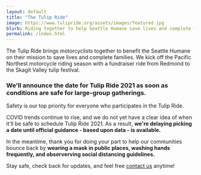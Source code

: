 ```yaml
---
layout: default
title: "The Tulip Ride"
image: https://www.tulipride.org/assets/images/featured.jpg
blurb: Riding together to help Seattle Humane save lives and complete families.
permalink: /index.html
---
```


The Tulip Ride brings motorcyclists together to benefit the Seattle Humane on their mission to save lives and complete families. We kick off the Pacific Northest motorcycle riding season with a fundraiser ride from Redmond to the Skagit Valley tulip festival. 

### We'll announce the date for Tulip Ride 2021 as soon as conditions are safe for large-group gatherings.

Safety is our top priority for everyone who participates in the Tulip Ride. 

COVID trends continue to rise, and we do not yet have a clear idea of when it'll be safe to schedule Tulip Ride 2021. As a result, **we're delaying picking a date until official guidance - based upon data - is available.**

In the meantime, thank you for doing your part to help our communities bounce back by **wearing a mask in public places, washing hands frequently, and observerving social distancing guidelines.**

Stay safe, check back for updates, and feel free <a href="mailto:info@tulipride.org">contact us</a> anytime!